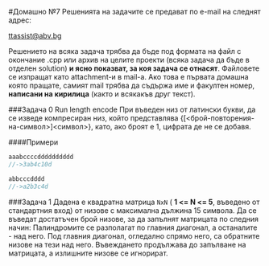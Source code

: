 #Домашно №7
Решенията на задачите се предават по e-mail на следнят адрес:

ttassist@abv.bg

Решението на всяка задача трябва да бъде под формата на файл с окончание .cpp или архив на целите проекти (всяка задача да бъде в отделен solution) **и ясно показват, за коя задача се отнасят**. Файловете се изпращат като attachment-и в mail-a. Ако това е първата домашна която пращате, самият mail трябва да съдържа име и факултен номер, **написани на кирилица** (както и всякакъв друг текст). 

###Задача 0 Run length encode
При въведен низ от латински букви, да се изведе компресиран низ, който представлява {[<брой-повторения-на-символ>]<символ>}, като, ако броят е 1, цифрата де не се добавя.

####Примери
```C++
aaabccccdddddddddd
//->3ab4c10d

abbcccdddd
//->a2b3c4d
```

###Задача 1
Дадена е квадратна матрица ```NxN``` ( **1 <= N <= 5**, въведено от стандартния вход) от низове с максимална дължина 15 символа. Да се въведат достатъчен брой низове, за да запълнят матрицата по следния начин:
Палиндромите се разполагат по главния диагонал, а останалите - над него. Под главния диагонал, огледално спрямо него, са обратните низове на тези над него.
Въвеждането продължава до запълване на матрицата, а излишните низове се игнорират.

